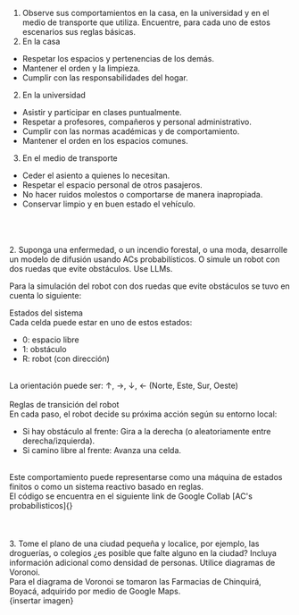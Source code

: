 1. Observe sus comportamientos en la casa, en la universidad y en el medio de transporte que utiliza.
Encuentre, para cada uno de estos escenarios sus reglas básicas. <br>
1. En la casa <br>
<ul>
  <li>Respetar los espacios y pertenencias de los demás.</li>
  <li>Mantener el orden y la limpieza.</li>
  <li>Cumplir con las responsabilidades del hogar.</li>
</ul>

2. En la universidad<br>
<ul>
  <li>Asistir y participar en clases puntualmente.</li>
  <li>Respetar a profesores, compañeros y personal administrativo.</li>
  <li>Cumplir con las normas académicas y de comportamiento.</li>
  <li>Mantener el orden en los espacios comunes.</li>
</ul>

3. En el medio de transporte<br>
<ul>
  <li>Ceder el asiento a quienes lo necesitan.</li>
  <li>Respetar el espacio personal de otros pasajeros.</li>
  <li>No hacer ruidos molestos o comportarse de manera inapropiada.</li>
  <li>Conservar limpio y en buen estado el vehículo.</li>
</ul>
<br>
<br>
<br>
2. Suponga una enfermedad, o un incendio forestal, o una moda, desarrolle un modelo de difusión
usando ACs probabilísticos. O simule un robot con dos ruedas que evite obstáculos. Use LLMs.<br>

Para la simulación del robot con dos ruedas que evite obstáculos se tuvo en cuenta lo siguiente: <br>

Estados del sistema <br>
Cada celda puede estar en uno de estos estados:<br>
<ul>
  <li>0: espacio libre</li>
  <li>1: obstáculo</li>
  <li>R: robot (con dirección)</li>
</ul>
<br>
La orientación puede ser: ↑, →, ↓, ← (Norte, Este, Sur, Oeste)<br>
<br>
Reglas de transición del robot<br>
En cada paso, el robot decide su próxima acción según su entorno local: <br>
<ul>
  <li>
    Si hay obstáculo al frente: Gira a la derecha (o aleatoriamente entre derecha/izquierda).
  </li>
  <li>
    Si camino libre al frente: Avanza una celda.
  </li>
</ul>
<br>
Este comportamiento puede representarse como una máquina de estados finitos o como un sistema reactivo basado en reglas.
<br> 
El código se encuentra en el siguiente link de Google Collab [AC's probabílisticos]{} <br>
<br>
<br>
<br>
3. Tome el plano de una ciudad pequeña y localice, por ejemplo, las droguerías, o colegios ¿es
posible que falte alguno en la ciudad? Incluya información adicional como densidad de personas.
Utilice diagramas de Voronoi.<br>
Para el diagrama de Voronoi se tomaron las Farmacias de Chinquirá, Boyacá, adquirido por medio de Google Maps. <br>
{insertar imagen}
<br>
<br>
<br>






